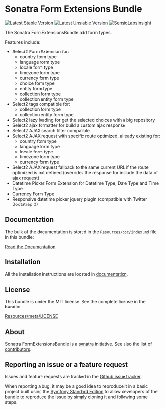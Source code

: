 Sonatra Form Extensions Bundle
==============================

[![Latest Stable Version](https://poser.pugx.org/sonatra/form-extensions-bundle/v/stable.svg)](https://packagist.org/packages/sonatra/form-extensions-bundle)
[![Latest Unstable Version](https://poser.pugx.org/sonatra/form-extensions-bundle/v/unstable.svg)](https://packagist.org/packages/sonatra/form-extensions-bundle)
[![SensioLabsInsight](https://insight.sensiolabs.com/projects/f353d527-edf0-42a5-aa13-8b045668d853/mini.png)](https://insight.sensiolabs.com/projects/f353d527-edf0-42a5-aa13-8b045668d853)

The Sonatra FormExtensionsBundle add form types.

Features include:

- Select2 Form Extension for:
  * country form type
  * language form type
  * locale form type
  * timezone form type
  * currency form type
  * choice form type
  * entity form type
  * collection form type
  * collection entity form type
- Select2 tags compatible for:
  * collection form type
  * collection entity form type
- Select2 lazy loading for get the selected choices with a big repository
- Select2 ajax formatter for build a custom ajax response
- Select2 AJAX search filter compatible
- Select2 AJAX request with specific route optimized, already existing for:
  * country form type
  * language form type
  * locale form type
  * timezone form type
  * currency form type
- Select2 AJAX request fallback to the same current URL if the route optimized is
  not defined (overrides the response for include the data of ajax request)
- Datetime Picker Form Extension for Datetime Type, Date Type and Time Type
- Currency Form Type
- Responsive datetime picker jquery plugin (compatible with Twitter Bootstrap 3)

Documentation
-------------

The bulk of the documentation is stored in the `Resources/doc/index.md`
file in this bundle:

[Read the Documentation](Resources/doc/index.md)

Installation
------------

All the installation instructions are located in [documentation](Resources/doc/index.md).

License
-------

This bundle is under the MIT license. See the complete license in the bundle:

[Resources/meta/LICENSE](Resources/meta/LICENSE)

About
-----

Sonatra FormExtensionsBundle is a [sonatra](https://github.com/sonatra) initiative.
See also the list of [contributors](https://github.com/sonatra/SonatraFormExtensionsBundle/contributors).

Reporting an issue or a feature request
---------------------------------------

Issues and feature requests are tracked in the [Github issue tracker](https://github.com/sonatra/SonatraFormExtensionsBundle/issues).

When reporting a bug, it may be a good idea to reproduce it in a basic project
built using the [Symfony Standard Edition](https://github.com/symfony/symfony-standard)
to allow developers of the bundle to reproduce the issue by simply cloning it
and following some steps.
